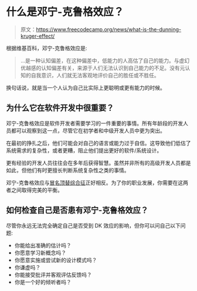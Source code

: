 # 什么是邓宁-克鲁格效应？

> 原文：<https://www.freecodecamp.org/news/what-is-the-dunning-kruger-effect/>

根据维基百科，邓宁-克鲁格效应是:

> ...是一种认知偏差，在这种偏差中，低能力的人高估了自己的能力。与虚幻优越感的认知偏差有关，来源于人们无法认识到自己能力的不足。没有元认知的自我意识，人们就无法客观地评价自己的胜任或不胜任。

换句话说，就是当一个人认为自己比实际上更聪明或更有能力的时候。

## 为什么它在软件开发中很重要？

邓宁-克鲁格效应是软件开发者需要学习的一件重要的事情。所有年龄段的开发人员都可以观察到这一点，尽管它在初学者和中级开发人员中更为突出。

在最初的挣扎之后，他们可能会对自己的语言或能力过于自信。这导致他们低估了系统需求的复杂性，或者更糟，阻止他们提出更好的软件/系统设计。

更有经验的开发人员往往会在多年后获得智慧。虽然并非所有的高级开发人员都是如此，但他们有时更擅长判断系统复杂性之类的事情。

邓宁-克鲁格效应与[冒名顶替综合征](https://www.freecodecamp.org/news/what-is-imposter-syndrome-and-how-do-you-overcome-it/)正好相反。为了你的职业发展，你需要在这两者之间取得完美的平衡。

## 如何检查自己是否患有邓宁-克鲁格效应？

尽管你永远无法完全确定自己是否受到 DK 效应的影响，但你可以问自己以下问题:

*   你能给出准确的估计吗？
*   你愿意学习新概念吗？
*   你愿意实施或尝试新的设计模式吗？
*   你谦虚吗？
*   你能接受批评并客观评估反馈吗？
*   你是一个好的倾听者吗？